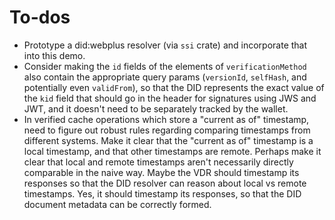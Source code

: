 # To-dos

-   Prototype a did:webplus resolver (via `ssi` crate) and incorporate that into this demo.
-   Consider making the `id` fields of the elements of `verificationMethod` also contain the appropriate query params (`versionId`, `selfHash`, and potentially even `validFrom`), so that the DID represents the exact value of the `kid` field that should go in the header for signatures using JWS and JWT, and it doesn't need to be separately tracked by the wallet.
-   In verified cache operations which store a "current as of" timestamp, need to figure out robust rules regarding comparing timestamps from different systems.  Make it clear that the "current as of" timestamp is a local timestamp, and that other timestamps are remote.  Perhaps make it clear that local and remote timestamps aren't necessarily directly comparable in the naive way.  Maybe the VDR should timestamp its responses so that the DID resolver can reason about local vs remote timestamps.  Yes, it should timestamp its responses, so that the DID document metadata can be correctly formed.
